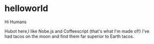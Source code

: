 # helloworld

Hi Humans

Hubot here,I like Nobe.js and Coffeescript (that's  what I'm made of!)
I've had tacos on the moon and find them far superior to Earth tacos.
